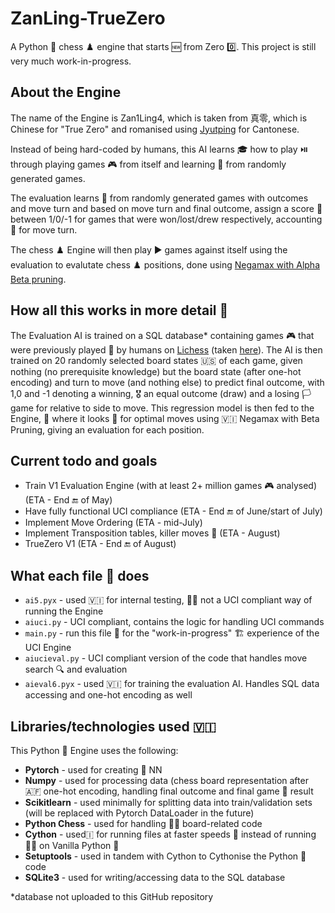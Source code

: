 # ZanLing-TrueZero
A Python 🐍 chess ♟️ engine that starts 🆕 from Zero 0️⃣.  This project is still very much work-in-progress.

## About the Engine 
The name of the Engine is Zan1Ling4, which is taken from 真零, which is Chinese for  "True Zero" and romanised using [Jyutping](https://en.wikipedia.org/wiki/Jyutping) for Cantonese.

Instead of being hard-coded by humans, this AI learns 🎓 how to play ⏯️ through playing games 🎮 from itself and learning 📖 from randomly generated games. 

The evaluation learns 📕 from randomly generated games with outcomes and move turn and based on move turn and final outcome, assign a score 💯 between 1/0/-1 for games that were won/lost/drew respectively, accounting 🧾 for move turn.

The chess ♟️ Engine will then play ▶️ games against itself using the evaluation to evalutate chess ♟️ positions, done using  [Negamax with Alpha Beta pruning](https://en.wikipedia.org/wiki/Negamax#Negamax_with_alpha_beta_pruning).

## How all this works in more detail 🔎
The Evaluation AI is trained on a SQL database* containing games 🎮 that were previously played 👾 by humans on [Lichess](lichess.com) (taken [here](https://database.lichess.org/)). The AI is then trained  on 20 randomly selected board states 🇺🇸 of each game, given nothing (no prerequisite knowledge) but the board  state (after one-hot  encoding) and turn to move (and nothing else) to predict final outcome, with 1,0 and -1 denoting a winning, 🎖️ an equal outcome (draw) and a losing 🏳️ game for relative to side to move. This regression model is then fed to the Engine, 🚒 where it looks 👀 for optimal moves using 🇻🇮 Negamax with 
Beta Pruning, giving an evaluation for each position.

## Current todo and goals 
- Train V1 Evaluation Engine (with at least 2+ million games 🎮 analysed) (ETA - End 🔚 of May)
- Have fully functional UCI compliance (ETA - End 🔚 of June/start of July)
- Implement Move Ordering (ETA - mid-July)
- Implement Transposition tables, killer moves 🚶 (ETA - August)
- TrueZero V1 (ETA - End 🔚 of August)

## What each file 📁 does
- `ai5.pyx` - used 🇻🇮 for  internal testing, 🧪📝 not a UCI compliant way of running the Engine
- `aiuci.py` - UCI compliant, contains the logic for handling UCI commands
- `main.py` - run this file 📁 for the "work-in-progress" 🏗️ experience of the UCI Engine 
- `aiucieval.py` - UCI compliant version of the code that handles move search 🔍 and evaluation
- `aieval6.pyx` - used 🇻🇮 for  training the evaluation AI. Handles SQL data accessing and one-hot encoding as well

## Libraries/technologies used 🇻🇮
This Python 🐍 Engine uses the following:
- **Pytorch** - used for creating 🔨 NN
- **Numpy** - used for processing data (chess board representation after 🇦🇫 one-hot encoding, handling final outcome and final game 👾 result
- **Scikitlearn** - used minimally for splitting data into train/validation sets (will be replaced with Pytorch DataLoader in the future)
- **Python Chess** - used for handling 🙋‍♂️ board-related code
- **Cython** - used🇮 for running files at faster speeds 🚅 instead of running 🏃‍♂️ on Vanilla Python 🐍
- **Setuptools** - used in tandem with Cython to Cythonise the Python 🐍 code
- **SQLite3** - used for writing/accessing data to the SQL database

*database not uploaded to this GitHub repository
